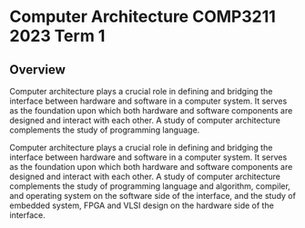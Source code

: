 # Computer Architecture COMP3211 2023 Term 1

## Overview

Computer architecture plays a crucial role in defining and bridging the interface between hardware and software in a computer system. It serves as the foundation upon which both hardware and software components are designed and interact with each other. A study of computer architecture complements the study of programming language.

Computer architecture plays a crucial role in defining and bridging the interface between hardware and software in a computer system. It serves as the foundation upon which both hardware and software components are designed and interact with each other. A study of computer architecture complements the study of programming language and algorithm, compiler, and operating system on the software side of the interface, and the study of embedded system, FPGA and VLSI design on the hardware side of the interface.
